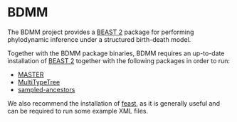 BDMM
====

The BDMM project provides a [BEAST 2](http://www.beast2.org/) package for
performing phylodynamic inference under a structured birth-death model.

Together with the BDMM package binaries, BDMM requires an up-to-date
installation of [BEAST 2](http://www.beast2.org) together with the following
packages in order to run:

* [MASTER](http://compevol.github.io/MASTER)
* [MultiTypeTree](http://compevol.github.io/MultiTypeTree)
* [sampled-ancestors](https://github.com/CompEvol/sampled-ancestors)

We also recommend the installation of [feast](https://github.com/tgvaughan/feast), 
as it is generally useful and can be required to run some example XML files.